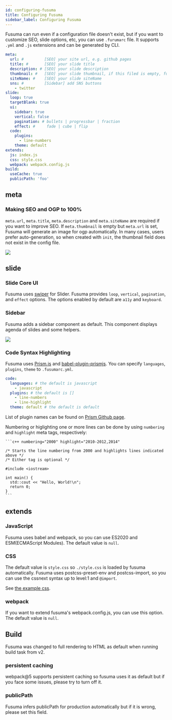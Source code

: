 ```yaml
---
id: configuring-fusuma
title: Configuring Fusuma
sidebar_label: Configuring Fusuma
---
```


Fusuma can run even if a configuration file doesn't exist, but if you want to customize SEO, slide options, etc, you can use `.furumarc` file. It supports `.yml` and `.js` extensions and can be generated by CLI.

```yml
meta:
  url: #         [SEO] your site url, e.g. github pages
  title: #       [SEO] your slide title
  description: # [SEO] your slide description
  thumbnail: #   [SEO] your slide thumbnail, if this filed is empty, fusuma will create an image
  siteName: #    [SEO] your slide siteName
  sns: #         [Sidebar] add SNS buttons
    - twitter
slide:
  loop: true
  targetBlank: true
  ui:
    sidebar: true
    vertical: false
    pagination: # bullets | progressbar | fraction
    effect: #     fade | cube | flip
  code:
    plugins:
      - line-numbers
    theme: default
extends:
  js: index.js
  css: style.css
  webpack: webpack.config.js
build:
  useCache: true
  publicPath: 'foo'
```

## meta

### Making SEO and OGP to 100%

`meta.url`, `meta.title`, `meta.description` and `meta.siteName` are required if you want to improve SEO. If `meta.thumbnail` is empty but `meta.url` is set, Fusuma will generate an image for ogp automatically. In many cases, users prefer auto-generation, so when created with `init`, the thumbnail field does not exist in the config file.

![](assets/og-image.png)

## slide

### Slide Core UI

Fusuma uses [swiper](https://swiperjs.com/) for Slider. Fusuma provides `loop`, `vertical`, `pagination`, and `effect` options. The options enabled by default are `a11y` and `keyboard`.

### Sidebar

Fusuma adds a sidebar component as default. This component displays agenda of slides and some helpers.

![](assets/sidebar.png)

### Code Syntax Highlighting

Fusuma uses [Prism.js](https://prismjs.com/) and [babel-plugin-prismjs](https://github.com/mAAdhaTTah/babel-plugin-prismjs). You can specify `languages`, `plugins`, `theme` to `.fusumarc.yml`.

```yml
code:
  languages: # the default is javascript
    - javascript
  plugins: # the default is []
    - line-numbers
    - line-highlight
  theme: default # the default is default
```

List of plugin names can be found on [Prism Github page](https://github.com/PrismJS/prism/tree/master/plugins).

Numbering or higlighting one or more lines can be done by using `numbering` and `highlight` meta tags, respectively:

````
```c++ numbering="2000" highlight="2010-2012,2014"

/* Starts the line numbering from 2000 and highlights lines indicated above */
/* Either tag is optional */

#include <iostream>

int main() {
  std::cout << "Hello, World!\n";
  return 0;
}
```
````

## extends

### JavaScript

Fusuma uses babel and webpack, so you can use ES2020 and ESM(ECMAScript Modules). The default value is `null`.

### CSS

The default value is `style.css` so `./style.css` is loaded by fusuma automatically. Fusuma uses postcss-preset-env and postcss-import, so you can use the cssnext syntax up to level:1 and `@import`.

See [the example css](https://github.com/hiroppy/fusuma/blob/master/samples/intro/style.css).

### webpack

If you want to extend fusuma's webpack.config.js, you can use this option. The default value is `null`.

## Build

Fusuma was changed to full rendering to HTML as default when running build task from v2.

### persistent caching

webpack@5 supports persistent caching so fusuma uses it as default but if you face some issues, please try to turn off it.

### publicPath

Fusuma infers publicPath for production automatically but if it is wrong, please set this field.
